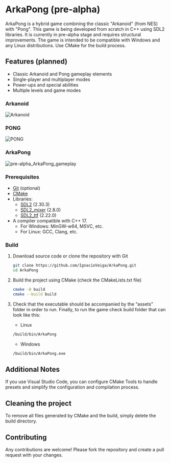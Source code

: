 # ArkaPong (pre-alpha)

ArkaPong is a hybrid game combining the classic "Arkanoid" (from NES) with "Pong". This game is being developed from scratch in C++ using SDL2 libraries. It is currently in pre-alpha stage and requires structural improvements. The game is intended to be compatible with Windows and any Linux distributions. Use CMake for the build process.

## Features (planned)
- Classic Arkanoid and Pong gameplay elements
- Single-player and multiplayer modes
- Power-ups and special abilities
- Multiple levels and game modes

### Arkanoid
![Arkanoid](https://images.squarespace-cdn.com/content/v1/5e004a01af59914152deea6d/1604237320287-Q5RPEEJ8B77OTM4OSGXV/Brick+Breaker.gif)

### PONG
![PONG](https://www.retrogames.cz/games/530/Pong-gameplay.gif)

### ArkaPong
![pre-alpha_ArkaPong_gameplay](https://github.com/IgnacioVeiga/ArkaPong/assets/42973262/5912f11a-54bc-495f-80a5-e85f92a2490c)

### Prerequisites
- [Git](https://git-scm.com/) (optional)
- [CMake](https://cmake.org/download/)
- Libraries:
  - [SDL2](https://github.com/libsdl-org/SDL) (2.30.3)
  - [SDL2_mixer](https://github.com/libsdl-org/SDL_mixer) (2.8.0)
  - [SDL2_ttf](https://github.com/libsdl-org/SDL_ttf) (2.22.0)
- A compiler compatible with C++ 17.
  - For Windows: MinGW-w64, MSVC, etc.
  - For Linux: GCC, Clang, etc.

### Build
1. Download source code or clone the repository with Git
    ```sh
    git clone https://github.com/IgnacioVeiga/ArkaPong.git
    cd ArkaPong
    ```
    
2. Build the project using CMake (check the CMakeLists.txt file)
    ``` sh
    cmake -B build
    cmake --build build
    ```

3. Check that the executable should be accompanied by the “assets” folder in order to run. Finally, to run the game check build folder that can look like this:
    - Linux
    ``` sh
    /build/bin/ArkaPong
    ```
    - Windows
    ``` cmd
    /build/bin/ArkaPong.exe
    ```

## Additional Notes
If you use Visual Studio Code, you can configure CMake Tools to handle presets and simplify the configuration and compilation process.

## Cleaning the project
To remove all files generated by CMake and the build, simply delete the build directory.

## Contributing
Any contributions are welcome! Please fork the repository and create a pull request with your changes.
